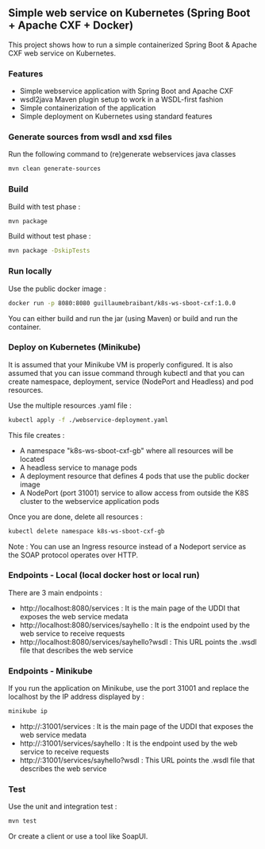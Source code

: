 ## Simple web service on Kubernetes (Spring Boot + Apache CXF + Docker)

This project shows how to run a simple containerized Spring Boot & Apache CXF web service on Kubernetes.

### Features

- Simple webservice application with Spring Boot and Apache CXF
- wsdl2java Maven plugin setup to work in a WSDL-first fashion
- Simple containerization of the application
- Simple deployment on Kubernetes using standard features

### Generate sources from wsdl and xsd files

Run the following command to (re)generate webservices java classes

```bash
mvn clean generate-sources
```

### Build

Build with test phase :

```bash
mvn package
```

Build without test phase :

```bash
mvn package -DskipTests
```

### Run locally

Use the public docker image :

```bash
docker run -p 8080:8080 guillaumebraibant/k8s-ws-sboot-cxf:1.0.0
```

You can either build and run the jar (using Maven) or build and run the container.

### Deploy on Kubernetes (Minikube)

It is assumed that your Minikube VM is properly configured. It is also assumed that you can issue command through kubectl and that you can create namespace, deployment, service (NodePort and Headless) and pod resources.

Use the multiple resources .yaml file :

```bash
kubectl apply -f ./webservice-deployment.yaml
```

This file creates :

- A namespace "k8s-ws-sboot-cxf-gb" where all resources will be located
- A headless service to manage pods
- A deployment resource that defines 4 pods that use the public docker image
- A NodePort (port 31001) service to allow access from outside the K8S cluster to the webservice application pods

Once you are done, delete all resources :

```bash
kubectl delete namespace k8s-ws-sboot-cxf-gb
```

Note : You can use an Ingress resource instead of a Nodeport service as the SOAP protocol operates over HTTP.

### Endpoints - Local (local docker host or local run)

There are 3 main endpoints :

- http://localhost:8080/services :
It is the main page of the UDDI that exposes the web service medata
- http://localhost:8080/services/sayhello :
It is the endpoint used by the web service to receive requests
- http://localhost:8080/services/sayhello?wsdl :
This URL points the .wsdl file that describes the web service

### Endpoints - Minikube

If you run the application on Minikube, use the port 31001 and replace the localhost by the IP address displayed by :

```bash
minikube ip
```

- http://<minikube-ip>:31001/services :
It is the main page of the UDDI that exposes the web service medata
- http://<minikube-ip>:31001/services/sayhello :
It is the endpoint used by the web service to receive requests
- http://<minikube-ip>:31001/services/sayhello?wsdl :
This URL points the .wsdl file that describes the web service

### Test

Use the unit and integration test :

```bash
mvn test
```

Or create a client or use a tool like SoapUI.
